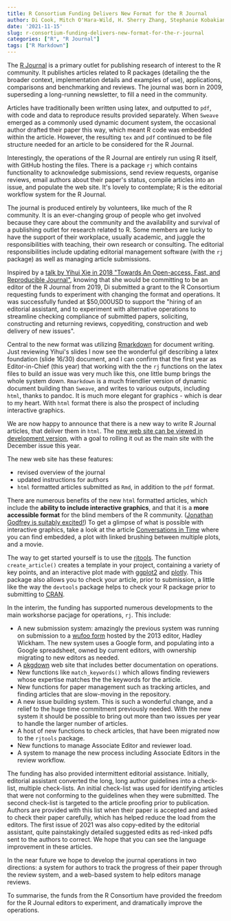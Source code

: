 ```yaml
---
title: R Consortium Funding Delivers New Format for the R Journal
author: Di Cook, Mitch O'Hara-Wild, H. Sherry Zhang, Stephanie Kobakian
date: '2021-11-15'
slug: r-consortium-funding-delivers-new-format-for-the-r-journal
categories: ["R", "R Journal"]
tags: ["R Markdown"]
---
```


The [R Journal](https://journal.r-project.org/) is a primary outlet for publishing research of interest to the R community. It publishes articles related to R packages (detailing the the broader context, implementation details and examples of use), applications, comparisons and benchmarking and reviews. The journal was born in 2009, superseding a long-running newsletter, to fill a need in the community.

Articles have traditionally been written using latex, and outputted to `pdf`, with code and data to reproduce results provided separately. When `Sweave` emerged as a commonly used dynamic document system, the occasional author drafted their paper this way, which meant R code was embedded within the article. However, the resulting `tex` and `pdf` continued to be file structure needed for an article to be considered for the R Journal.

Interestingly, the operations of the R Journal are entirely run using R itself, with GitHub hosting the files. There is a package `rj` which contains functionality to acknowledge submissions, send review requests, organise reviews, email authors about their paper's status, compile articles into an issue, and populate the web site. It's lovely to contemplate; R is the editorial workflow system for the R Journal. 

The journal is produced entirely by volunteers, like much of the R community. It is an ever-changing group of people who get involved because they care about the community and the availability and survival of a publishing outlet for research related to R. Some members are lucky to have the support of their workplace, usually academic, and juggle the responsibilities with teaching, their own research or consulting. The editorial responsibilities include updating editorial management software (with the `rj` package) as well as managing article submissions. 

Inspired by a [talk by Yihui Xie in 2018 "Towards An Open-access, Fast, and Reproducible Journal"](https://slides.yihui.org/2017-DSM-Journal-Yihui-Xie.html#1), knowing that she would be committing to be an editor of the R Journal from 2019, Di submitted a grant to the R Consortium requesting funds to experiment with changing the format and operations. It was successfully funded at $50,000USD to support the "hiring of an editorial assistant, and to experiment with alternative operations to streamline checking compliance of submitted papers, soliciting, constructing and returning reviews, copyediting, construction and web delivery of new issues". 

Central to the new format was utilizing [Rmarkdown](https://rmarkdown.rstudio.com) for document writing. Just reviewing Yihui's slides I now see the wonderful gif describing a latex foundation (slide 16/30) document, and I can confirm that the first year as Editor-in-Chief (this year) that working with the the `rj` functions on the latex files to build an issue was very much like this, one little bump brings the whole system down. `Rmarkdown` is a much friendlier version of dynamic document building than `Sweave`, and writes to various outputs, including `html`, thanks to pandoc. It is much more elegant for graphics - which is dear to my heart. With `html` format there is also the prospect of including interactive graphics. 

We are now happy to announce that there is a new way to write R Journal articles, that deliver them in `html`. The [new web site can be viewed in development version](https://journal.r-project.org/dev/), with a goal to rolling it out as the main site with the December issue this year. 

The new web site has these features:

- revised overview of the journal
- updated instructions for authors
- `html` formatted articles submitted as `Rmd`, in addition to the `pdf` format. 

There are numerous benefits of the new `html` formatted articles, which include the **ability to include interactive graphics**, and that it is a **more accessible format** for the blind members of the R community.  ([Jonathan Godfrey is suitably excited!](https://www.massey.ac.nz/massey/expertise/profile.cfm?stref=416430)) To get a glimpse of what is possible with interactive graphics, take a look at the article [Conversations in Time](https://journal.r-project.org/dev/articles/RJ-2021-050/) where you can find embedded, a plot with linked brushing between multiple plots, and a movie. 

The way to get started yourself is to use the [rjtools](https://rjournal.github.io/rjtools/index.html). The function `create_article()` creates a template in your project, containing a variety of key points, and an interactive plot made with [ggplot2](https://ggplot2.tidyverse.org) and [plotly](https://plotly-r.com). This package also allows you to check your article, prior to submission, a little like the way the `devtools` package helps to check your R package prior to submitting to [CRAN](https://cran.r-project.org). 
    
In the interim, the funding has supported numerous developments to the main workshorse pacjage for operations, `rj`. This include:

- A new submission system: amazingly the previous system was running on submission to a [wufoo form](https://www.wufoo.com) hosted by the 2013 editor, Hadley Wickham. The new system uses a Google form, and populating into a Google spreadsheet, owned by current editors, with ownership migrating to new editors as needed. 
- A [pkgdown](https://pkgdown.r-lib.org) web site that includes better documentation on operations. 
- New functions like `match_keywords()` which allows finding reviewers whose expertise matches the the keywords for the article. 
- New functions for paper management such as tracking articles, and finding articles that are slow-moving in the repository.  
- A new issue building system. This is such a wonderful change, and a relief to the huge time commitment previously needed. With the new system it should be possible to bring out more than two issues per year to handle the larger number of articles. 
- A host of new functions to check articles, that have been migrated now to the `rjtools` package.  
- New functions to manage Associate Editor and reviewer load. 
- A system to manage the new process including Associate Editors in the review workflow. 

The funding has also provided intermittent editorial assistance. Initially, editorial assistant converted the long, long author guidelines into a check-list, multiple check-lists. An initial check-list was used for identifying articles that were not conforming to the guidelines when they were submitted. The second check-list is targeted to the article proofing prior to publication. Authors are provided with this list when their paper is accepted and asked to check their paper carefully, which has helped reduce the load from the editors. The first issue of 2021 was also copy-edited by the editorial assistant, quite painstakingly detailed suggested edits as red-inked pdfs sent to the authors to correct. We hope that you can see the language improvement in these articles. 

In the near future we hope to develop the journal operations in two directions: a system for authors to track the progress of their paper through the review system, and a web-based system to help editors manage reviews. 

To summarise, the funds from the R Consortium have provided the freedom for the R Journal editors to experiment, and dramatically improve the operations. 

